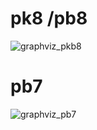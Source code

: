 # pk8 /pb8
![graphviz_pkb8](https://cdn.discordapp.com/attachments/937092599842480148/948713555497209906/graphviz11.png)

# pb7
![graphviz_pb7](https://cdn.discordapp.com/attachments/911821693834637332/948604531560824852/graphviz10.png)
